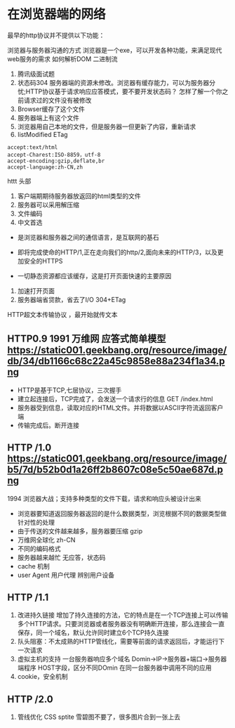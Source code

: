 # 在浏览器端的网络
最早的http协议并不提供以下功能：


浏览器与服务器沟通的方式
浏览器是一个exe，可以开发各种功能，来满足现代web服务的需求
如何解析DOM
二进制流

1. 腾讯级面试题
2. 状态码304 服务器端的资源未修改。浏览器有缓存能力，可以为服务器分忧;HTTP协议基于请求响应应答模式，要不要开发状态码？
怎样了解一个你之前请求过的文件没有被修改
 1. Browser缓存了这个文件
 2. 服务器端上有这个文件
 3. 浏览器用自己本地的文件，但是服务器一但更新了内容，重新请求
 4. listModified ETag 
```
accept:text/html
accept-Charest:ISO-8859，utf-8
accept-encoding:gzip,deflate,br
accept-language:zh-CN,zh
```
httt 头部
1. 客户端期期待服务器放返回的html类型的文件
2. 服务器可以采用解压缩
3. 文件编码
4. 中文首选

- 是浏览器和服务器之间的通信语言，是互联网的基石
- 即将完成使命的HTTP/1,正在走向我们的http/2,面向未来的HTTP/3，以及更加安全的HTTPS

- 一切静态资源都应该缓存，这是打开页面快速的主要原因
 1. 加速打开页面
 2. 服务器端省贷款，省去了I/O 304+ETag

HTTP超文本传输协议 ，最开始就传文本
## HTTP0.9 1991 万维网 应答式简单模型  https://static001.geekbang.org/resource/image/db/34/db1166c68c22a45c9858e88a234f1a34.png

- HTTP是基于TCP,七层协议，三次握手
- 建立起连接后，TCP完成了，会发送一个请求行的信息 GET /index.html
- 服务器受到信息，读取对应的HTML文件。并将数据以ASCII字符流返回客户端
- 传输完成后。断开连接

## HTTP /1.0  https://static001.geekbang.org/resource/image/b5/7d/b52b0d1a26ff2b8607c08e5c50ae687d.png
1994 浏览器大战；支持多种类型的文件下载，请求和响应头被设计出来
- 浏览器要知道返回服务器返回的是什么数据类型，浏览根据不同的数据类型做针对性的处理
- 由于传送的文件越来越多，服务器要压缩 gzip
- 万维网全球化 zh-CN
- 不同的编码格式
- 服务器越来越忙 无应答，状态码
- cache 机制
- user Agent 用户代理 辨别用户设备

## HTTP /1.1
 1. 改进持久链接  增加了持久连接的方法，它的特点是在一个TCP连接上可以传输多个HTTP请求。只要浏览器或者服务器没有明确断开连接，那么连接会一直保存，同一个域名，默认允许同时建立6个TCP持久连接
 2. 队头阻塞：不太成熟的HTTP管线化，需要等前面的请求返回后，才能运行下一次请求
 3. 虚拟主机的支持 一台服务器响应多个域名 Domin->IP->服务器+端口->服务器端程序
 HOST字段，区分不同DOmin 在同一台服务器中调用不同的应用
 4. cookie，安全机制

 ## HTTP /2.0
 1. 管线优化 CSS sptite 雪碧图不要了，很多图片合到一张上去